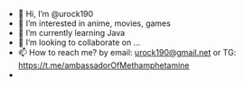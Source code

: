- 👋 Hi, I’m @urock190
- 👀 I’m interested in anime, movies, games
- 🌱 I’m currently learning Java
- 💞️ I’m looking to collaborate on ...
- 📫 How to reach me? by email: urock190@gmail.net or TG: https://t.me/ambassadorOfMethamphetamine
- 
<!---
urock190/urock190 is a ✨ special ✨ repository because its `README.md` (this file) appears on your GitHub profile.
You can click the Preview link to take a look at your changes.
--->
